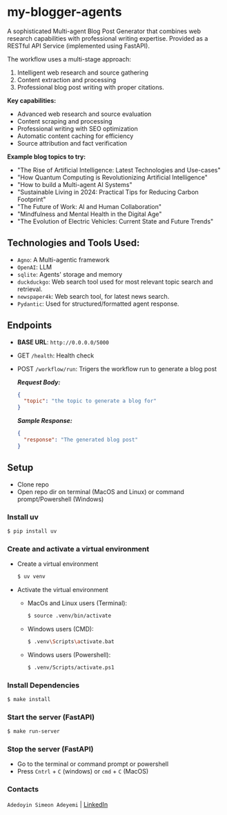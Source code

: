 # my-blogger-agents

A sophisticated Multi-agent Blog Post Generator that combines web research capabilities with professional writing expertise. Provided as a RESTful API Service (implemented using FastAPI).

The workflow uses a multi-stage approach:

1. Intelligent web research and source gathering
2. Content extraction and processing
3. Professional blog post writing with proper citations.

**Key capabilities:**

- Advanced web research and source evaluation
- Content scraping and processing
- Professional writing with SEO optimization
- Automatic content caching for efficiency
- Source attribution and fact verification

**Example blog topics to try:**

- "The Rise of Artificial Intelligence: Latest Technologies and Use-cases"
- "How Quantum Computing is Revolutionizing Artificial Intelligence"
- "How to build a Multi-agent AI Systems"
- "Sustainable Living in 2024: Practical Tips for Reducing Carbon Footprint"
- "The Future of Work: AI and Human Collaboration"
- "Mindfulness and Mental Health in the Digital Age"
- "The Evolution of Electric Vehicles: Current State and Future Trends"

## Technologies and Tools Used:

- `Agno`: A Multi-agentic framework
- `OpenAI`: LLM
- `sqlite`: Agents' storage and memory
- `duckduckgo`: Web search tool used for most relevant topic search and retrieval.
- `newspaper4k`: Web search tool, for latest news search.
- `Pydantic`: Used for structured/formatted agent response.

## Endpoints

- **BASE URL**: `http://0.0.0.0/5000`

- GET `/health`: Health check

- POST `/workflow/run`: Trigers the workflow run to generate a blog post

  **_Request Body:_**

  ```json
  {
    "topic": "the topic to generate a blog for"
  }
  ```

  **_Sample Response:_**

  ```json
  {
    "response": "The generated blog post"
  }
  ```

## Setup

- Clone repo
- Open repo dir on terminal (MacOS and Linux) or command prompt/Powershell (Windows)

### Install uv

```bash
$ pip install uv
```

### Create and activate a virtual environment

- Create a virtual environment

  ```bash
  $ uv venv
  ```

- Activate the virtual environment

  - MacOs and Linux users (Terminal):

    ```bash
    $ source .venv/bin/activate
    ```

  - Windows users (CMD):

    ```bash
    $ .venv\Scripts\activate.bat
    ```

  - Windows users (Powershell):

    ```bash
    $ .venv/Scripts/activate.ps1
    ```

### Install Dependencies

```bash
$ make install
```

### Start the server (FastAPI)

```bash
$ make run-server
```

### Stop the server (FastAPI)

- Go to the terminal or command prompt or powershell
- Press `Cntrl` + `C` (windows) or `cmd` + `C` (MacOS)

### Contacts

`Adedoyin Simeon Adeyemi` | [LinkedIn](https://www.linkedin.com/in/adedoyin-adeyemi-a7827b160/)
